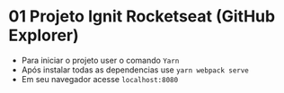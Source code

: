 # 01 Projeto Ignit Rocketseat (GitHub Explorer)

* Para iniciar o projeto user o comando `Yarn`
* Após instalar todas as dependencias use `yarn webpack serve` 
* Em seu navegador acesse `localhost:8080`